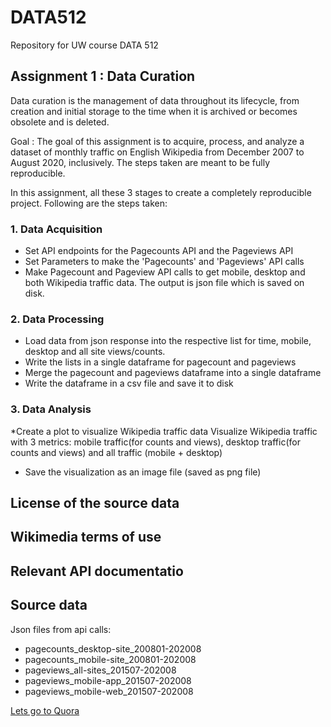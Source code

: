 # DATA512
Repository for UW course DATA 512

## Assignment 1 : Data Curation 
Data curation is the management of data throughout its lifecycle, from creation and initial storage to the time when it is archived or becomes obsolete and is deleted.

Goal : 
The goal of this assignment is to acquire, process, and analyze a dataset of monthly traffic on English Wikipedia from December 2007 to August 2020, inclusively. The steps taken are meant to be fully reproducible.

In this assignment, all these 3 stages to create a completely reproducible project. Following are the steps taken:

### 1. Data Acquisition

* Set API endpoints for the Pagecounts API and the Pageviews API
* Set Parameters to make the 'Pagecounts' and 'Pageviews' API calls
* Make Pagecount and Pageview API calls to get mobile, desktop and both Wikipedia traffic data. The output is json file which is saved on disk.

### 2. Data Processing

* Load data from json response into the respective list for time, mobile, desktop and all site views/counts.
* Write the lists in a single dataframe for pagecount and pageviews
* Merge the pagecount and pageviews dataframe into a single dataframe
* Write the dataframe in a csv file and save it to disk

### 3. Data Analysis

*Create a plot to visualize Wikipedia traffic data Visualize Wikipedia traffic with 3 metrics: mobile traffic(for counts and views), desktop traffic(for counts and views) and all traffic (mobile + desktop)
* Save the visualization as an image file (saved as png file)

## License of the source data 
## Wikimedia terms of use 
## Relevant API documentatio
## Source data
Json files from api calls:

* pagecounts_desktop-site_200801-202008
* pagecounts_mobile-site_200801-202008
* pageviews_all-sites_201507-202008
* pageviews_mobile-app_201507-202008
* pageviews_mobile-web_201507-202008


[Lets go to Quora](https://www.quora.com)

